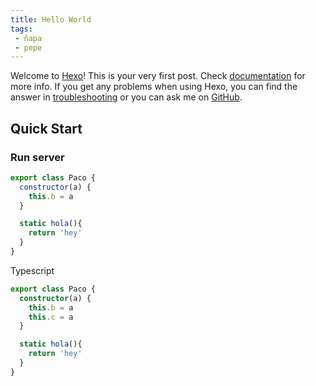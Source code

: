 ```yaml
---
title: Hello World
tags:
 - ñapa
 - pepe
---
```


Welcome to [Hexo](https://hexo.io/)! This is your very first post. Check [documentation](https://hexo.io/docs/) for more info. If you get any problems when using Hexo, you can find the answer in [troubleshooting](https://hexo.io/docs/troubleshooting.html) or you can ask me on [GitHub](https://github.com/hexojs/hexo/issues).
<!-- more -->

## Quick Start

### Run server

```javascript
export class Paco {
  constructor(a) {
    this.b = a
  }

  static hola(){
    return 'hey'
  }
}
```

Typescript

```typescript
export class Paco {
  constructor(a) {
    this.b = a
    this.c = a
  }

  static hola(){
    return 'hey'
  }
}
```
